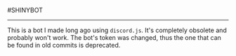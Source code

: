 #SHINYBOT
 -  -  -  -  -  -
This is a bot I made long ago using `discord.js`. It's completely obsolete and probably won't work.
The bot's token was changed, thus the one that can be found in old commits is deprecated.
